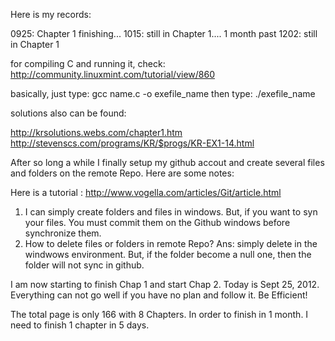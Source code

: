 Here is my records:

0925: Chapter 1 finishing...
1015: still in Chapter 1.... 1 month past
1202: still in Chapter 1



for compiling C and running it, check:
http://community.linuxmint.com/tutorial/view/860

basically, just type: gcc name.c -o exefile_name
		   then type: ./exefile_name



solutions also can be found: 

http://krsolutions.webs.com/chapter1.htm
http://stevenscs.com/programs/KR/$progs/KR-EX1-14.html


After so long a while I finally setup my github accout and create several files and folders on the remote Repo.
Here are some notes: 

Here is a tutorial : http://www.vogella.com/articles/Git/article.html

1. I can simply create folders and files in windows. But, if you want to syn your files. You must commit them 
	on the Github windows before synchronize them.
2. How to delete files or folders in remote Repo? Ans: simply delete in the windwows environment. But, if the folder
	become a null one, then the folder will not sync in github.

I am now starting to finish Chap 1 and start Chap 2. Today is Sept 25, 2012.
Everything can not go well if you have no plan and follow it.
Be Efficient! 

The total page is only 166 with 8 Chapters. In order to finish in 1 month. I need to finish 1 chapter in 5 days.

